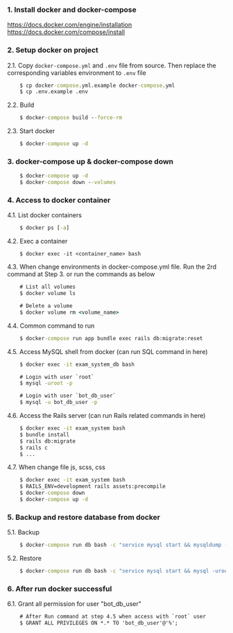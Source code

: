 ### 1. Install docker and docker-compose
https://docs.docker.com/engine/installation
https://docs.docker.com/compose/install

### 2. Setup docker on project
2.1. Copy `docker-compose.yml` and `.env` file from source. Then replace the corresponding variables environment to `.env` file
```cmd
    $ cp docker-compose.yml.example docker-compose.yml
    $ cp .env.example .env
```

2.2. Build
```cmd
    $ docker-compose build --force-rm
```

2.3. Start docker
```cmd
    $ docker-compose up -d
```

### 3. docker-compose up & docker-compose down
```cmd
    $ docker-compose up -d
    $ docker-compose down --volumes
```

### 4. Access to docker container
4.1. List docker containers
```cmd
    $ docker ps [-a]
```

4.2. Exec a container
```
    $ docker exec -it <container_name> bash
```

4.3. When change environments in docker-compose.yml file. Run the 2rd command at Step 3. or run the commands as below
```cmd
    # List all volumes
    $ docker volume ls

    # Delete a volume
    $ docker volume rm <volume_name>
```

4.4. Common command to run
```cmd
    $ docker-compose run app bundle exec rails db:migrate:reset
```

4.5. Access MySQL shell from docker (can run SQL command in here)
```cmd
    $ docker exec -it exam_system_db bash

    # Login with user `root`
    $ mysql -uroot -p

    # Login with user `bot_db_user`
    $ mysql -u bot_db_user -p
```

4.6. Access the Rails server (can run Rails related commands in here)
```cmd
    $ docker exec -it exam_system bash
    $ bundle install
    $ rails db:migrate
    $ rails c
    $ ...
```
4.7. When change file js, scss, css
```cmd
    $ docker exec -it exam_system bash
    $ RAILS_ENV=development rails assets:precompile
    $ docker-compose down
    $ docker-compose up -d
```

### 5. Backup and restore database from docker
5.1. Backup
```cmd
    $ docker-compose run db bash -c "service mysql start && mysqldump -uroot {database_name}" > {path_to_backup_file}
```

5.2. Restore
```cmd
    $ docker-compose run db bash -c "service mysql start && mysql -uroot {database_name}" < {path_to_backup_file}
```

### 6. After run docker successful
6.1. Grant all permission for user "bot_db_user"
```cmd
    # After Run command at step 4.5 when access with `root` user
    $ GRANT ALL PRIVILEGES ON *.* TO 'bot_db_user'@'%';
```
